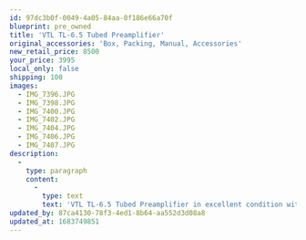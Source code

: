 ```yaml
---
id: 97dc3b0f-0049-4a05-84aa-0f186e66a70f
blueprint: pre_owned
title: 'VTL TL-6.5 Tubed Preamplifier'
original_accessories: 'Box, Packing, Manual, Accessories'
new_retail_price: 8500
your_price: 3995
local_only: false
shipping: 100
images:
  - IMG_7396.JPG
  - IMG_7398.JPG
  - IMG_7400.JPG
  - IMG_7402.JPG
  - IMG_7404.JPG
  - IMG_7406.JPG
  - IMG_7407.JPG
description:
  -
    type: paragraph
    content:
      -
        type: text
        text: 'VTL TL-6.5 Tubed Preamplifier in excellent condition with original box, packing and accessories. Unit sold as new for $8,500.00'
updated_by: 87ca4130-78f3-4ed1-8b64-aa552d3d08a8
updated_at: 1683749851
---
```

